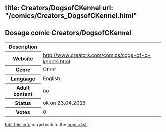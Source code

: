 title: Creators/DogsofCKennel
url: "/comics/Creators_DogsofCKennel.html"
---
Dosage comic Creators/DogsofCKennel
-----------------------------------------

<table class="comicinfo">
<tr>
<th>Description</th><td></td>
</tr>
<tr>
<th>Website</th><td><a href="http://www.creators.com/comics/dogs-of-c-kennel.html">http://www.creators.com/comics/dogs-of-c-kennel.html</a></td>
</tr>
<tr>
<th>Genre</th><td>Other</td>
</tr>
<tr>
<th>Language</th><td>English</td>
</tr>
<tr>
<th>Adult content</th><td>no</td>
</tr>
<tr>
<th>Status</th><td>ok on 23.04.2013</td>
</tr>
<tr>
<th>Votes</th><td>0</div></td>
</tr>
</table>

[Edit this info](/comics/Creators_DogsofCKennel_edit.html) or go back to the [comic list](../comic-index.html).
